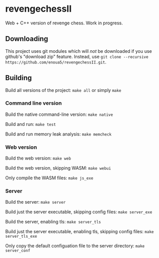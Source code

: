 # revengechessII
Web + C++ version of revenge chess. Work in progress.

## Downloading

This project uses git modules which will _not_ be downloaded if you use github's "download zip" feature. Instead, use `git clone --recursive https://github.com/enoua5/revengechessII.git`.

## Building

Build all versions of the project: `make all` or simply `make`

### Command line version

Build the native command-line version: `make native`

Build and run: `make test`

Build and run memory leak analysis: `make memcheck`

### Web version

Build the web version: `make web`

Build the web version, skipping WASM: `make webui`

Only compile the WASM files: `make js_exe`

### Server

Build the server: `make server`

Build just the server executable, skipping config files: `make server_exe`

Build the server, enabling tls: `make server_tls`

Build just the server executable, enabling tls, skipping config files: `make server_tls_exe`

Only copy the default configuation file to the server directory: `make server_conf`

